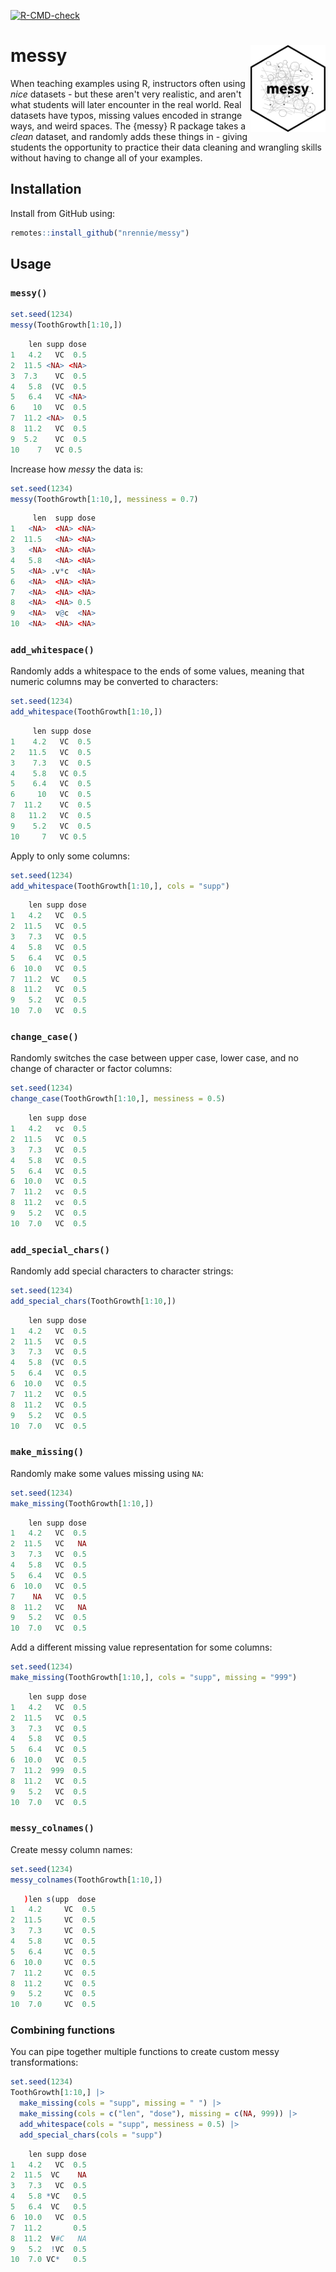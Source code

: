 <!-- badges: start -->
  [![R-CMD-check](https://github.com/nrennie/messy/workflows/R-CMD-check/badge.svg)](https://github.com/nrennie/messy/actions)
<!-- badges: end -->

# messy <img src="man/figures/logo.png" align="right" width="120" />

When teaching examples using R, instructors often using *nice* datasets - but these aren't very realistic, and aren't what students will later encounter in the real world. Real datasets have typos, missing values encoded in strange ways, and weird spaces. The {messy} R package takes a *clean* dataset, and randomly adds these things in - giving students the opportunity to practice their data cleaning and wrangling skills without having to change all of your examples.

## Installation

Install from GitHub using:

```r
remotes::install_github("nrennie/messy")
```

## Usage

### `messy()`

```r
set.seed(1234)
messy(ToothGrowth[1:10,])
```

```r
    len supp dose
1   4.2   VC  0.5
2  11.5 <NA> <NA>
3  7.3    VC  0.5
4   5.8  (VC  0.5
5   6.4   VC <NA>
6    10   VC  0.5
7  11.2 <NA>  0.5
8  11.2   VC  0.5
9  5.2    VC  0.5
10    7   VC 0.5 
```

Increase how *messy* the data is:

```r
set.seed(1234)
messy(ToothGrowth[1:10,], messiness = 0.7)
```

```r
     len  supp dose
1   <NA>  <NA> <NA>
2  11.5   <NA> <NA>
3   <NA>  <NA> <NA>
4   5.8   <NA> <NA>
5   <NA> .v*c  <NA>
6   <NA>  <NA> <NA>
7   <NA>  <NA> <NA>
8   <NA>  <NA> 0.5 
9   <NA>  v@c  <NA>
10  <NA>  <NA> <NA>
```

### `add_whitespace()`

Randomly adds a whitespace to the ends of some values, meaning that numeric columns may be converted to characters:

```r
set.seed(1234)
add_whitespace(ToothGrowth[1:10,])
```

```r
     len supp dose
1    4.2   VC  0.5
2   11.5   VC  0.5
3    7.3   VC  0.5
4    5.8   VC 0.5 
5    6.4   VC  0.5
6     10   VC  0.5
7  11.2    VC  0.5
8   11.2   VC  0.5
9    5.2   VC  0.5
10     7   VC 0.5 
```

Apply to only some columns:

```r
set.seed(1234)
add_whitespace(ToothGrowth[1:10,], cols = "supp")
```

```r
    len supp dose
1   4.2   VC  0.5
2  11.5   VC  0.5
3   7.3   VC  0.5
4   5.8   VC  0.5
5   6.4   VC  0.5
6  10.0   VC  0.5
7  11.2  VC   0.5
8  11.2   VC  0.5
9   5.2   VC  0.5
10  7.0   VC  0.5
```

### `change_case()`

Randomly switches the case between upper case, lower case, and no change of character or factor columns:

```r
set.seed(1234)
change_case(ToothGrowth[1:10,], messiness = 0.5)
```

```r
    len supp dose
1   4.2   vc  0.5
2  11.5   VC  0.5
3   7.3   VC  0.5
4   5.8   VC  0.5
5   6.4   VC  0.5
6  10.0   VC  0.5
7  11.2   vc  0.5
8  11.2   vc  0.5
9   5.2   VC  0.5
10  7.0   VC  0.5
```

### `add_special_chars()`

Randomly add special characters to character strings:

```r
set.seed(1234)
add_special_chars(ToothGrowth[1:10,])
```

```r
    len supp dose
1   4.2   VC  0.5
2  11.5   VC  0.5
3   7.3   VC  0.5
4   5.8  (VC  0.5
5   6.4   VC  0.5
6  10.0   VC  0.5
7  11.2   VC  0.5
8  11.2   VC  0.5
9   5.2   VC  0.5
10  7.0   VC  0.5
```

### `make_missing()`

Randomly make some values missing using `NA`:

```r
set.seed(1234)
make_missing(ToothGrowth[1:10,])
```

```r
    len supp dose
1   4.2   VC  0.5
2  11.5   VC   NA
3   7.3   VC  0.5
4   5.8   VC  0.5
5   6.4   VC  0.5
6  10.0   VC  0.5
7    NA   VC  0.5
8  11.2   VC   NA
9   5.2   VC  0.5
10  7.0   VC  0.5
```

Add a different missing value representation for some columns:

```r
set.seed(1234)
make_missing(ToothGrowth[1:10,], cols = "supp", missing = "999")
```

```r
    len supp dose
1   4.2   VC  0.5
2  11.5   VC  0.5
3   7.3   VC  0.5
4   5.8   VC  0.5
5   6.4   VC  0.5
6  10.0   VC  0.5
7  11.2  999  0.5
8  11.2   VC  0.5
9   5.2   VC  0.5
10  7.0   VC  0.5
```

### `messy_colnames()`

Create messy column names:

```r
set.seed(1234)
messy_colnames(ToothGrowth[1:10,])
```

```r
   )len s(upp  dose
1   4.2     VC  0.5
2  11.5     VC  0.5
3   7.3     VC  0.5
4   5.8     VC  0.5
5   6.4     VC  0.5
6  10.0     VC  0.5
7  11.2     VC  0.5
8  11.2     VC  0.5
9   5.2     VC  0.5
10  7.0     VC  0.5
```

### Combining functions

You can pipe together multiple functions to create custom messy transformations:

```r
set.seed(1234)
ToothGrowth[1:10,] |> 
  make_missing(cols = "supp", missing = " ") |> 
  make_missing(cols = c("len", "dose"), missing = c(NA, 999)) |> 
  add_whitespace(cols = "supp", messiness = 0.5) |> 
  add_special_chars(cols = "supp")
```

```r
    len supp dose
1   4.2   VC  0.5
2  11.5  VC    NA
3   7.3   VC  0.5
4   5.8 *VC   0.5
5   6.4  VC   0.5
6  10.0   VC  0.5
7  11.2       0.5
8  11.2  V#C   NA
9   5.2  !VC  0.5
10  7.0 VC*   0.5
```

